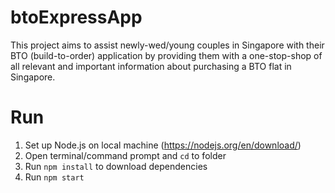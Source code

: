 # btoExpressApp
This project aims to assist newly-wed/young couples in Singapore with their BTO (build-to-order) application by providing them with a one-stop-shop of all relevant and important information about purchasing a BTO flat in Singapore.

# Run
1. Set up Node.js on local machine (https://nodejs.org/en/download/)
2. Open terminal/command prompt and `cd` to folder
2. Run `npm install` to download dependencies
2. Run `npm start`
